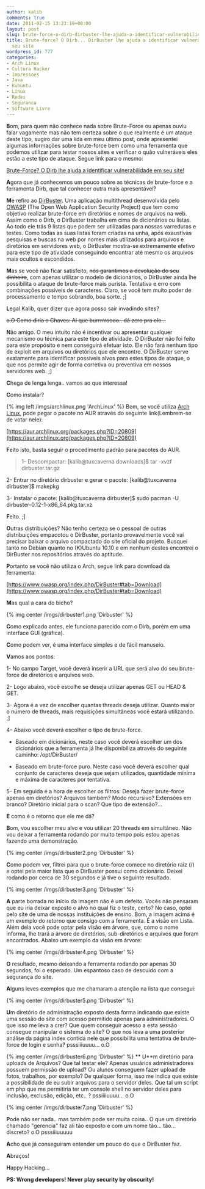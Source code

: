 ```yaml
---
author: kalib
comments: true
date: 2011-02-15 13:23:19+00:00
layout: post
slug: brute-force-o-dirb-dirbuster-lhe-ajuda-a-identificar-vulnerabilidades-em-seu-site
title: Brute-force? O Dirb... DirBuster lhe ajuda a identificar vulnerabilidades em
  seu site
wordpress_id: 777
categories:
- Arch Linux
- Cultura Hacker
- Impressoes
- Java
- Kubuntu
- Linux
- Redes
- Seguranca
- Software Livre
---
```


**B**om, para quem não conhece nada sobre Brute-Force ou apenas ouviu falar vagamente mas não tem certeza sobre o que realmente é um ataque deste tipo, sugiro dar uma lida em meu último post, onde apresentei algumas informações sobre brute-force bem como uma ferramenta que podemos utilizar para testar nossos sites e verificar o quão vulneráveis eles estão a este tipo de ataque. Segue link para o mesmo:

[Brute-Force? O Dirb lhe ajuda a identificar vulnerabilidade em seu site!](https://marcelocavalcante.net/portal/2011/01/31/brute-force-o-dirb-lhe-ajuda-a-identificar-vulnerabilidades-em-seu-site/)

**A**gora que já conhecemos um pouco sobre as técnicas de brute-force e a ferramenta Dirb, que tal conhecer outra mais apresentável?

**M**e refiro ao [DirBuster](https://www.owasp.org/index.php/DirBuster). Uma aplicação multithread desenvolvida pelo [OWASP](https://www.owasp.org/) (The Open Web Application Security Project) que tem como objetivo realizar brute-force em diretórios e nomes de arquivos na web. Assim como o Dirb, o DirBuster trabalha em cima de dicionários ou listas. Ao todo ele trás 9 listas que podem ser utilizadas para nossas varreduras e testes. Como todas as suas listas foram criadas na unha, após exaustívas pesquisas e buscas na web por nomes mais utilizados para arquivos e diretórios em servidores web, o DirBuster mostra-se extremamente efetivo para este tipo de atividade conseguindo encontrar até mesmo os arquivos mais ocultos e escondidos.

**M**as se você não ficar satisfeito, <del>nós garantimos a devolução do seu dinheiro</del>, com apenas utilizar o modelo de dicionários, o DirBuster ainda lhe possibilita o ataque de brute-force mais purista. Tentativa e erro com combinações possíveis de caracteres. Claro, se você tem muito poder de processamento e tempo sobrando, boa sorte. ;]

**L**egal Kalib, quer dizer que agora posso sair invadindo sites?

<del>o.O Como diria o Chaves: Ai que burrrrroooo.. dá zero pra ele...</del>

**N**ão amigo. O meu intuito não é incentivar ou apresentar qualquer mecanismo ou técnica para este tipo de atividade. O DirBuster não foi feito para este propósito e nem conseguirá efetuar isto. Ele não fará nenhum tipo de exploit em arquivos ou diretórios que ele encontre. O DirBuster serve exatamente para identificar possíveis alvos para estes tipos de ataque, o que nos permite agir de forma corretiva ou preventiva em nossos servidores web. ;]

**C**hega de lenga lenga.. vamos ao que interessa!

**C**omo instalar?

{% img left /imgs/archlinux.png 'ArchLinux' %}
Bom, se você utiliza [Arch Linux](https://archlinux.org), pode pegar o pacote no AUR através do seguinte link(Lembrem-se de votar nele):

[https://aur.archlinux.org/packages.php?ID=20809](https://aur.archlinux.org/packages.php?ID=20809)

**F**eito isto, basta seguir o procedimento padrão para pacotes do AUR.


> 1- Descompactar: [kalib@tuxcaverna downloads]$ tar -xvzf dirbuster.tar.gz

2- Entrar no diretório dirbuster e gerar o pacote: [kalib@tuxcaverna dirbuster]$ makepkg

3- Instalar o pacote: [kalib@tuxcaverna dirbuster]$ sudo pacman -U dirbuster-0.12-1-x86_64.pkg.tar.xz


**F**eito. ;]

**O**utras distribuições? Não tenho certeza se o pessoal de outras distribuições empacotou o DirBuster, portanto provavelmente você vai precisar baixar o arquivo compactado do site oficial do projeto. Busquei tanto no Debian quanto no (K)Ubuntu 10.10 e em nenhum destes encontrei o DirBuster nos repositórios através do aptitude.

**P**ortanto se você não utiliza o Arch, segue link para download da ferramenta:

[https://www.owasp.org/index.php/DirBuster#tab=Download](https://www.owasp.org/index.php/DirBuster#tab=Download)

**M**as qual a cara do bicho?





{% img center /imgs/dirbuster1.png 'Dirbuster' %}


**C**omo explicado antes, ele funciona parecido com o Dirb, porém em uma interface GUI (gráfica).

**C**omo podem ver, é uma interface simples e de fácil manuseio.

**V**amos aos pontos:

1- No campo Target, você deverá inserir a URL que será alvo do seu brute-force de diretórios e arquivos web.

2- Logo abaixo, vocẽ escolhe se deseja utilizar apenas GET ou HEAD & GET.

3- Agora é a vez de escolher quantas threads deseja utilizar. Quanto maior o número de threads, mais requisições simultâneas você estará utilizando. ;]

4- Abaixo você deverá escolher o tipo de brute-force.

* Baseado em dicionários, neste caso você deverá escolher um dos dicionários que a ferramenta já lhe disponibiliza através do seguinte caminho: /opt/DirBuster/

* Baseado em brute-force puro. Neste caso você deverá escolher qual conjunto de caracteres deseja que sejam utilizados, quantidade mínima e máxima de caracteres por tentativa.

5- Em seguida é a hora de escolher os filtros: Deseja fazer brute-force apenas em diretórios? Arquivos também? Modo recursivo? Extensões em branco? Diretório inicial para o scan? Que tipo de extensão?...

**E** como é o retorno que ele me dá?

**B**om, vou escolher meu alvo e vou utilizar 20 threads em simultâneo. Não vou deixar a ferramenta rodando por muito tempo pois estou apenas fazendo uma demonstração.


{% img center /imgs/dirbuster2.png 'Dirbuster' %}


**C**omo podem ver, filtrei para que o brute-force comece no diretório raiz (/) e optei pela maior lista que o DirBuster possui como dicionário. Deixei rodando por cerca de 30 segundos e já tive o seguinte resultado.


{% img center /imgs/dirbuster3.png 'Dirbuster' %}


**A** parte borrada no início da imagem não é um defeito. Vocês não pensaram que eu iria deixar exposto o alvo no qual fiz o teste, certo? No caso, optei pelo site de uma de nossas instituições de ensino. Bom, a imagem acima é um exemplo do retorno que consigo com a ferramenta. É a visão em Lista. Além dela você pode optar pela visão em árvore, que, como o nome informa, lhe trará a árvore de diretórios, sub-diretórios e arquivos que foram encontrados. Abaixo um exemplo da visão em árvore:


{% img center /imgs/dirbuster4.png 'Dirbuster' %}


**O** resultado, mesmo deixando a ferramenta rodando por apenas 30 segundos, foi o esperado. Um espantoso caso de descuido com a segurança do site.

**A**lguns leves exemplos que me chamaram a atenção na lista que consegui:


{% img center /imgs/dirbuster5.png 'Dirbuster' %}


**U**m diretório de administração exposto desta forma indicando que existe uma sessão do site com acesso permitido apenas para administradores. O que isso me leva a crer? Que quem conseguir acesso a esta sessão consegue manipular o sistema do site? O que nos leva a uma posterior análise da página index contida nele que possibilita uma tentativa de brute-force de login e senha? psssiiiuuuu... o.O

{% img center /imgs/dirbuster6.png 'Dirbuster' %}
** U**m diretório para uploads de Arquivos? Que tal testar ele? Apenas usuários administradores possuem permissão de upload? Ou alunos conseguem fazer upload de fotos, trabalhos, por exemplo? De qualquer forma, isso me indica que existe a possibilidade de eu subir arquivos para o servidor deles. Que tal um script em php que me permitiria ter um console shell no servidor deles para inclusão, exclusão, edição, etc.. ? pssiiiiuuuu... o.O

{% img center /imgs/dirbuster7.png 'Dirbuster' %}

**P**ode não ser nada.. mas também pode ser muita coisa.. O que um diretório chamado "gerencia" faz ali tão exposto e com um nome tão... tão... discreto? o.O psssiiiuuuuu

**A**cho que já conseguiram entender um pouco do que o DirBuster faz.

**A**braços!

**H**appy Hacking...

**PS: Wrong developers! Never play security by obscurity!**